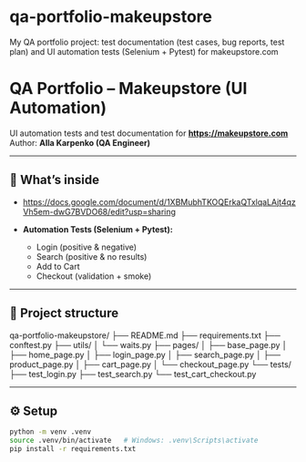 # qa-portfolio-makeupstore
My QA portfolio project: test documentation (test cases, bug reports, test plan) and UI automation tests (Selenium + Pytest) for makeupstore.com

# QA Portfolio – Makeupstore (UI Automation)

UI automation tests and test documentation for **https://makeupstore.com**  
Author: **Alla Karpenko (QA Engineer)**

---

## 📌 What’s inside
- https://docs.google.com/document/d/1XBMubhTKOQErkaQTxlqaLAjt4qzVh5em-dwG7BVDO68/edit?usp=sharing


- **Automation Tests (Selenium + Pytest):**
  - Login (positive & negative)
  - Search (positive & no results)
  - Add to Cart
  - Checkout (validation + smoke)

---

## 📂 Project structure
qa-portfolio-makeupstore/
├── README.md
├── requirements.txt
├── conftest.py
├── utils/
│ └── waits.py
├── pages/
│ ├── base_page.py
│ ├── home_page.py
│ ├── login_page.py
│ ├── search_page.py
│ ├── product_page.py
│ ├── cart_page.py
│ └── checkout_page.py
└── tests/
├── test_login.py
├── test_search.py
└── test_cart_checkout.py

---

## ⚙️ Setup
```bash
python -m venv .venv
source .venv/bin/activate   # Windows: .venv\Scripts\activate
pip install -r requirements.txt

